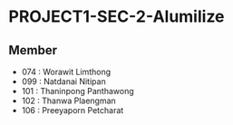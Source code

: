 # PROJECT1-SEC-2-Alumilize

## Member

- 074 : Worawit Limthong
- 099 : Natdanai Nitipan
- 101 : Thaninpong Panthawong
- 102 : Thanwa Plaengman
- 106 : Preeyaporn Petcharat
